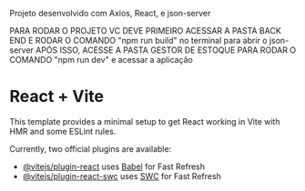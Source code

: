 Projeto desenvolvido com Axios, React, e json-server

PARA RODAR O PROJETO VC DEVE PRIMEIRO ACESSAR A PASTA BACK END E RODAR O COMANDO "npm run build" no terminal para abrir o json-server
APÓS ISSO, ACESSE A PASTA GESTOR DE ESTOQUE PARA RODAR O COMANDO "npm run dev" e acessar a aplicação

# React + Vite

This template provides a minimal setup to get React working in Vite with HMR and some ESLint rules.

Currently, two official plugins are available:

- [@vitejs/plugin-react](https://github.com/vitejs/vite-plugin-react/blob/main/packages/plugin-react/README.md) uses [Babel](https://babeljs.io/) for Fast Refresh
- [@vitejs/plugin-react-swc](https://github.com/vitejs/vite-plugin-react-swc) uses [SWC](https://swc.rs/) for Fast Refresh
